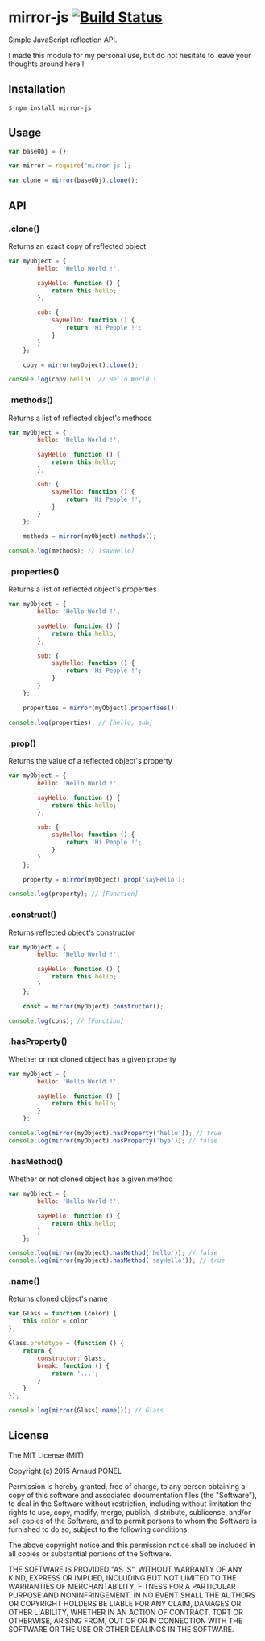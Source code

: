 # mirror-js [![Build Status](https://travis-ci.org/arnaud-xp/mirror-js.svg?branch=master)](https://travis-ci.org/arnaud-xp/mirror-js)

Simple JavaScript reflection API.

I made this module for my personal use, but do not hesitate to leave your thoughts around here !

## Installation

    $ npm install mirror-js

## Usage

```javascript
var baseObj = {};

var mirror = require('mirror-js');

var clone = mirror(baseObj).clone();
```

## API

### .clone()

Returns an exact copy of reflected object
    
```javascript
var myObject = {
        hello: 'Hello World !',

        sayHello: function () {
            return this.hello;
        },

        sub: {
            sayHello: function () {
                return 'Hi People !';
            }
        }
    };

    copy = mirror(myObject).clone();

console.log(copy.hello); // Hello World !
```

### .methods()

Returns a list of reflected object's methods

```javascript
var myObject = {
        hello: 'Hello World !',

        sayHello: function () {
            return this.hello;
        },

        sub: {
            sayHello: function () {
                return 'Hi People !';
            }
        }
    };

    methods = mirror(myObject).methods();

console.log(methods); // [sayHello]
```

### .properties()

Returns a list of reflected object's properties

```javascript
var myObject = {
        hello: 'Hello World !',

        sayHello: function () {
            return this.hello;
        },

        sub: {
            sayHello: function () {
                return 'Hi People !';
            }
        }
    };

    properties = mirror(myObject).properties();

console.log(properties); // [hello, sub]
```

### .prop()

Returns the value of a reflected object's property

```javascript
var myObject = {
        hello: 'Hello World !',

        sayHello: function () {
            return this.hello;
        },

        sub: {
            sayHello: function () {
                return 'Hi People !';
            }
        }
    };

    property = mirror(myObject).prop('sayHello'); 

console.log(property); // [Function]
```

### .construct()

Returns reflected object's constructor

```javascript
var myObject = {
        hello: 'Hello World !',

        sayHello: function () {
            return this.hello;
        }
    };

    const = mirror(myObject).constructor(); 

console.log(cons); // [Function]
```

### .hasProperty()

Whether or not cloned object has a given property

```javascript
var myObject = {
        hello: 'Hello World !',

        sayHello: function () {
            return this.hello;
        }
    }; 

console.log(mirror(myObject).hasProperty('hello')); // true
console.log(mirror(myObject).hasProperty('bye')); // false
```

### .hasMethod()

Whether or not cloned object has a given method

```javascript
var myObject = {
        hello: 'Hello World !',

        sayHello: function () {
            return this.hello;
        }
    }; 

console.log(mirror(myObject).hasMethod('hello')); // false
console.log(mirror(myObject).hasMethod('sayHello')); // true
```

### .name()

Returns cloned object's name

```javascript
var Glass = function (color) {
    this.color = color
};

Glass.prototype = (function () {
    return {
        constructor: Glass,
        break: function () {
            return '...';
        }
    }
});

console.log(mirror(Glass).name()); // Glass
```

## License

The MIT License (MIT)

Copyright (c) 2015 Arnaud PONEL

Permission is hereby granted, free of charge, to any person obtaining a copy
of this software and associated documentation files (the "Software"), to deal
in the Software without restriction, including without limitation the rights
to use, copy, modify, merge, publish, distribute, sublicense, and/or sell
copies of the Software, and to permit persons to whom the Software is
furnished to do so, subject to the following conditions:

The above copyright notice and this permission notice shall be included in all
copies or substantial portions of the Software.

THE SOFTWARE IS PROVIDED "AS IS", WITHOUT WARRANTY OF ANY KIND, EXPRESS OR
IMPLIED, INCLUDING BUT NOT LIMITED TO THE WARRANTIES OF MERCHANTABILITY,
FITNESS FOR A PARTICULAR PURPOSE AND NONINFRINGEMENT. IN NO EVENT SHALL THE
AUTHORS OR COPYRIGHT HOLDERS BE LIABLE FOR ANY CLAIM, DAMAGES OR OTHER
LIABILITY, WHETHER IN AN ACTION OF CONTRACT, TORT OR OTHERWISE, ARISING FROM,
OUT OF OR IN CONNECTION WITH THE SOFTWARE OR THE USE OR OTHER DEALINGS IN THE
SOFTWARE.
